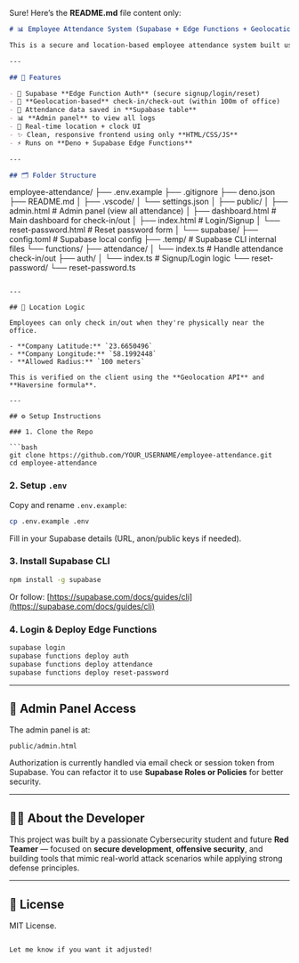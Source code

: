 Sure! Here’s the **README.md** file content only:

```markdown
# 📊 Employee Attendance System (Supabase + Edge Functions + Geolocation)

This is a secure and location-based employee attendance system built using **Supabase**, **Deno Edge Functions**, and **Vanilla HTML/CSS/JS**. Users can only check in/out when they're within a specific location radius. Admins can view all attendance records.

---

## 🔐 Features

- 🔐 Supabase **Edge Function Auth** (secure signup/login/reset)
- 📍 **Geolocation-based** check-in/check-out (within 100m of office)
- 💾 Attendance data saved in **Supabase table**
- 📊 **Admin panel** to view all logs
- 🧭 Real-time location + clock UI
- ✨ Clean, responsive frontend using only **HTML/CSS/JS**
- ⚡ Runs on **Deno + Supabase Edge Functions**

---

## 🗂️ Folder Structure

```

employee-attendance/
├── .env.example
├── .gitignore
├── deno.json
├── README.md
│
├── .vscode/
│   └── settings.json
│
├── public/
│   ├── admin.html            # Admin panel (view all attendance)
│   ├── dashboard.html        # Main dashboard for check-in/out
│   ├── index.html            # Login/Signup
│   └── reset-password.html   # Reset password form
│
└── supabase/
├── config.toml           # Supabase local config
├── .temp/                # Supabase CLI internal files
└── functions/
├── attendance/
│   └── index.ts      # Handle attendance check-in/out
├── auth/
│   └── index.ts      # Signup/Login logic
└── reset-password/
└── reset-password.ts

````

---

## 📍 Location Logic

Employees can only check in/out when they're physically near the office.

- **Company Latitude:** `23.6650496`
- **Company Longitude:** `58.1992448`
- **Allowed Radius:** `100 meters`

This is verified on the client using the **Geolocation API** and **Haversine formula**.

---

## ⚙️ Setup Instructions

### 1. Clone the Repo

```bash
git clone https://github.com/YOUR_USERNAME/employee-attendance.git
cd employee-attendance
````

### 2. Setup `.env`

Copy and rename `.env.example`:

```bash
cp .env.example .env
```

Fill in your Supabase details (URL, anon/public keys if needed).

### 3. Install Supabase CLI

```bash
npm install -g supabase
```

Or follow: [https://supabase.com/docs/guides/cli](https://supabase.com/docs/guides/cli)

### 4. Login & Deploy Edge Functions

```bash
supabase login
supabase functions deploy auth
supabase functions deploy attendance
supabase functions deploy reset-password
```

---

## 🧪 Admin Panel Access

The admin panel is at:

```
public/admin.html
```

Authorization is currently handled via email check or session token from Supabase. You can refactor it to use **Supabase Roles or Policies** for better security.

---

## 👨‍💻 About the Developer

This project was built by a passionate Cybersecurity student and future **Red Teamer** — focused on **secure development**, **offensive security**, and building tools that mimic real-world attack scenarios while applying strong defense principles.

---

## 📃 License

MIT License.

```

Let me know if you want it adjusted!
```
